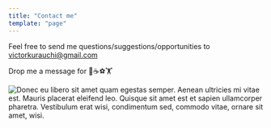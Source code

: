```yaml
---
title: "Contact me"
template: "page"
---
```


Feel free to send me questions/suggestions/opportunities to [victorkurauchi@gmail.com](mailto:victorkurauchi@gmail.com)

Drop me a message for 🍻☕⚽🏋️

![Donec eu libero sit amet quam egestas semper. Aenean ultricies mi vitae est. Mauris placerat eleifend leo. Quisque sit amet est et sapien ullamcorper pharetra. Vestibulum erat wisi, condimentum sed, commodo vitae, ornare sit amet, wisi.](/media/image-4.jpg)
